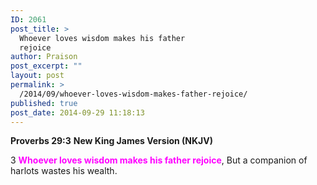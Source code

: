 ```yaml
---
ID: 2061
post_title: >
  Whoever loves wisdom makes his father
  rejoice
author: Praison
post_excerpt: ""
layout: post
permalink: >
  /2014/09/whoever-loves-wisdom-makes-father-rejoice/
published: true
post_date: 2014-09-29 11:18:13
---
```

<strong>Proverbs 29:3</strong>
<strong> New King James Version (NKJV)</strong>

3 <span style="color: #ff00ff;"><strong>Whoever loves wisdom makes his father rejoice</strong></span>,
But a companion of harlots wastes his wealth.